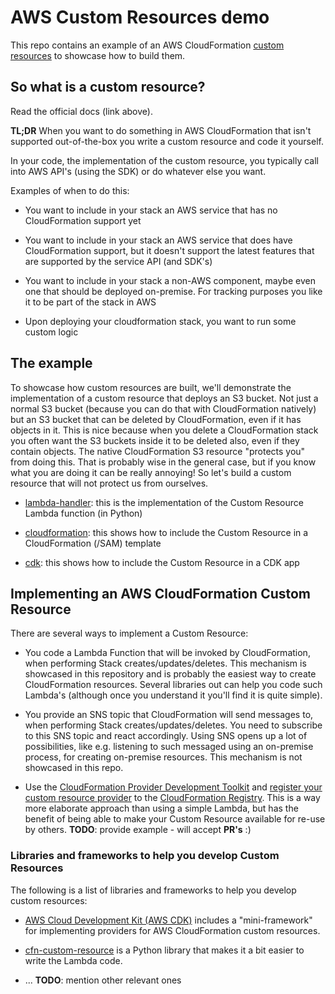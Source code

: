 # AWS Custom Resources demo

This repo contains an example of an AWS CloudFormation [custom resources](https://docs.aws.amazon.com/AWSCloudFormation/latest/UserGuide/template-custom-resources.html) to showcase how to build them.

## So what is a custom resource?

Read the official docs (link above).

__TL;DR__ When you want to do something in AWS CloudFormation that isn't supported out-of-the-box you write a custom resource and code it yourself.

In your code, the implementation of the custom resource, you typically call into AWS API's (using the SDK) or do whatever else you want.

Examples of when to do this:

- You want to include in your stack an AWS service that has no CloudFormation support yet

- You want to include in your stack an AWS service that does have CloudFormation support, but it doesn't support the latest features that are supported by the service API (and SDK's)

- You want to include in your stack a non-AWS component, maybe even one that should be deployed on-premise. For tracking purposes you like it to be part of the stack in AWS

- Upon deploying your cloudformation stack, you want to run some custom logic

## The example

To showcase how custom resources are built, we'll demonstrate the implementation of a custom resource that deploys an S3 bucket. Not just a normal S3 bucket (because you can do that with CloudFormation natively) but an S3 bucket that can be deleted by CloudFormation, even if it has objects in it. This is nice because when you delete a CloudFormation stack you often want the S3 buckets inside it to be deleted also, even if they contain objects. The native CloudFormation S3 resource "protects you" from doing this. That is probably wise in the general case, but if you know what you are doing it can be really annoying! So let's build a custom resource that will not protect us from ourselves.

- [lambda-handler](./lambda-handler): this is the implementation of the Custom Resource Lambda function (in Python)

- [cloudformation](./cloudformation): this shows how to include the Custom Resource in a CloudFormation (/SAM) template

- [cdk](./cdk): this shows how to include the Custom Resource in a CDK app

## Implementing an AWS CloudFormation Custom Resource

There are several ways to implement a Custom Resource:

- You code a Lambda Function that will be invoked by CloudFormation, when performing Stack creates/updates/deletes. This mechanism is showcased in this repository and is probably the easiest way to create CloudFormation resources. Several libraries out can help you code such Lambda's (although once you understand it you'll find it is quite simple).

- You provide an SNS topic that CloudFormation will send messages to, when performing Stack creates/updates/deletes. You need to subscribe to this SNS topic and react accordingly. Using SNS opens up a lot of possibilities, like e.g. listening to such messaged using an on-premise process, for creating on-premise resources. This mechanism is not showcased in this repo.

- Use the [CloudFormation Provider Development Toolkit](https://github.com/aws-cloudformation/cloudformation-cli) and [register your custom resource provider](https://docs.aws.amazon.com/cloudformation-cli/latest/userguide/resource-type-register.html) to the [CloudFormation Registry](https://docs.aws.amazon.com/AWSCloudFormation/latest/UserGuide/registry.html). This is a way more elaborate approach than using a simple Lambda, but has the benefit of being able to make your Custom Resource available for re-use by others. __TODO__: provide example - will accept __PR's__ :)

### Libraries and frameworks to help you develop Custom Resources

The following is a list of libraries and frameworks to help you develop custom resources:

- [AWS Cloud Development Kit (AWS CDK)](https://docs.aws.amazon.com/cdk/latest/guide/home.html) includes a "mini-framework" for implementing providers for AWS CloudFormation custom resources.

- [cfn-custom-resource](https://pypi.org/project/cfn-custom-resource/) is a Python library that makes it a bit easier to write the Lambda code.

- ... __TODO__: mention other relevant ones
